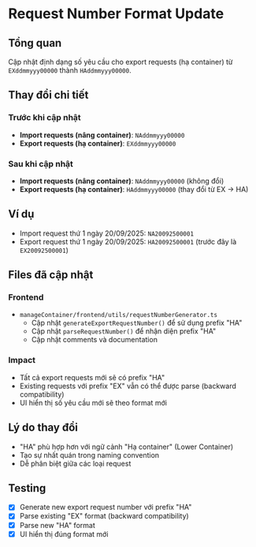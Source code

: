 # Request Number Format Update

## Tổng quan
Cập nhật định dạng số yêu cầu cho export requests (hạ container) từ `EXddmmyyy00000` thành `HAddmmyyy00000`.

## Thay đổi chi tiết

### Trước khi cập nhật
- **Import requests (nâng container)**: `NAddmmyyy00000`
- **Export requests (hạ container)**: `EXddmmyyy00000`

### Sau khi cập nhật  
- **Import requests (nâng container)**: `NAddmmyyy00000` (không đổi)
- **Export requests (hạ container)**: `HAddmmyyy00000` (thay đổi từ EX → HA)

## Ví dụ
- Import request thứ 1 ngày 20/09/2025: `NA20092500001`
- Export request thứ 1 ngày 20/09/2025: `HA20092500001` (trước đây là `EX20092500001`)

## Files đã cập nhật

### Frontend
- `manageContainer/frontend/utils/requestNumberGenerator.ts`
  - Cập nhật `generateExportRequestNumber()` để sử dụng prefix "HA"
  - Cập nhật `parseRequestNumber()` để nhận diện prefix "HA"
  - Cập nhật comments và documentation

### Impact
- Tất cả export requests mới sẽ có prefix "HA"
- Existing requests với prefix "EX" vẫn có thể được parse (backward compatibility)
- UI hiển thị số yêu cầu mới sẽ theo format mới

## Lý do thay đổi
- "HA" phù hợp hơn với ngữ cảnh "Hạ container" (Lower Container)
- Tạo sự nhất quán trong naming convention
- Dễ phân biệt giữa các loại request

## Testing
- [x] Generate new export request number với prefix "HA"
- [x] Parse existing "EX" format (backward compatibility)
- [x] Parse new "HA" format
- [x] UI hiển thị đúng format mới
